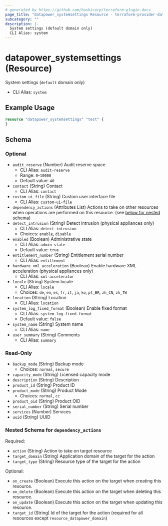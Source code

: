 ```yaml
---
# generated by https://github.com/hashicorp/terraform-plugin-docs
page_title: "datapower_systemsettings Resource - terraform-provider-datapower"
subcategory: ""
description: |-
  System settings (default domain only)
  CLI Alias: system
---
```


# datapower_systemsettings (Resource)

System settings (`default` domain only)
  - CLI Alias: `system`

## Example Usage

```terraform
resource "datapower_systemsettings" "test" {
}
```

<!-- schema generated by tfplugindocs -->
## Schema

### Optional

- `audit_reserve` (Number) Audit reserve space
  - CLI Alias: `audit-reserve`
  - Range: `0`-`10000`
  - Default value: `40`
- `contact` (String) Contact
  - CLI Alias: `contact`
- `custom_ui_file` (String) Custom user interface file
  - CLI Alias: `custom-ui-file`
- `dependency_actions` (Attributes List) Actions to take on other resources when operations are performed on this resource. (see [below for nested schema](#nestedatt--dependency_actions))
- `detect_intrusion` (String) Detect intrusion (physical appliances only)
  - CLI Alias: `detect-intrusion`
  - Choices: `enable`, `disable`
- `enabled` (Boolean) Administrative state
  - CLI Alias: `admin-state`
  - Default value: `true`
- `entitlement_number` (String) Entitlement serial number
  - CLI Alias: `entitlement`
- `hardware_xml_acceleration` (Boolean) Enable hardware XML acceleration (physical appliances only)
  - CLI Alias: `xml-accelerator`
- `locale` (String) System locale
  - CLI Alias: `locale`
  - Choices: `de`, `en`, `es`, `fr`, `it`, `ja`, `ko`, `pt_BR`, `zh_CN`, `zh_TW`
- `location` (String) Location
  - CLI Alias: `location`
- `system_log_fixed_format` (Boolean) Enable fixed format
  - CLI Alias: `system-log-fixed-format`
  - Default value: `false`
- `system_name` (String) System name
  - CLI Alias: `name`
- `user_summary` (String) Comments
  - CLI Alias: `summary`

### Read-Only

- `backup_mode` (String) Backup mode
  - Choices: `normal`, `secure`
- `capacity_mode` (String) Licensed capacity mode
- `description` (String) Description
- `product_id` (String) Product ID
- `product_mode` (String) Product Mode
  - Choices: `normal`, `cc`
- `product_oid` (String) Product OID
- `serial_number` (String) Serial number
- `services` (Number) Services
- `uuid` (String) UUID

<a id="nestedatt--dependency_actions"></a>
### Nested Schema for `dependency_actions`

Required:

- `action` (String) Action to take on target resource
- `target_domain` (String) Application domain of the target for the action
- `target_type` (String) Resource type of the target for the action

Optional:

- `on_create` (Boolean) Execute this action on the target when creating this resource.
- `on_delete` (Boolean) Execute this action on the target when deleting this resource.
- `on_update` (Boolean) Execute this action on the target when updating this resource.
- `target_id` (String) Id of the target for the action (required for all resources except `resource_datapower_domain`)
